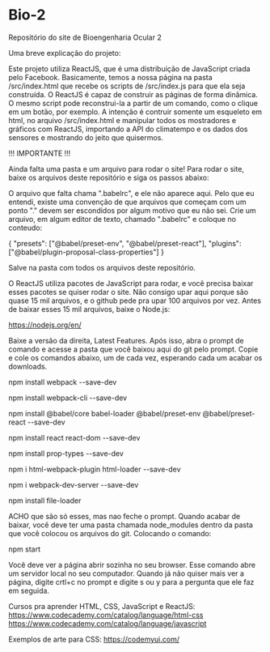 # Bio-2
Repositório do site de Bioengenharia Ocular 2

Uma breve explicação do projeto:

Este projeto utiliza ReactJS, que é uma distribuição de JavaScript criada pelo Facebook.
Basicamente, temos a nossa página na pasta /src/index.html que recebe os scripts de /src/index.js para que ela seja construída.
O ReactJS é capaz de construir as páginas de forma dinâmica. O mesmo script pode reconstrui-la a partir de um comando,
como o clique em um botão, por exemplo.
A intenção é contruir somente um esqueleto em html, no arquivo /src/index.html e manipular todos os mostradores e gráficos com ReactJS,
importando a API do climatempo e os dados dos sensores e mostrando do jeito que quisermos.

!!! IMPORTANTE !!!

Ainda falta uma pasta e um arquivo para rodar o site! Para rodar o site, baixe os arquivos deste repositório e siga os passos abaixo:

O arquivo que falta chama ".babelrc", e ele não aparece aqui. Pelo que eu entendi, existe uma convenção de que arquivos que começam com um ponto "." devem ser escondidos por algum motivo que eu não sei. Crie um arquivo, em algum editor de texto, chamado ".babelrc" e coloque no conteudo:

{
  "presets": ["@babel/preset-env", "@babel/preset-react"],
  "plugins": ["@babel/plugin-proposal-class-properties"]
}


Salve na pasta com todos os arquivos deste repositório.

O ReactJS utiliza pacotes de JavaScript para rodar, e você precisa baixar esses pacotes se quiser rodar o site. Não consigo upar aqui porque são quase 15 mil arquivos, e o github pede pra upar 100 arquivos por vez.
Antes de baixar esses 15 mil arquivos, baixe o Node.js:

https://nodejs.org/en/

Baixe a versão da direita, Latest Features. Após isso, abra o prompt de comando e acesse a pasta que você baixou aqui do git pelo prompt. Copie e cole os comandos abaixo, um de cada vez, esperando cada um acabar os downloads.

npm install webpack --save-dev

npm install webpack-cli --save-dev

npm install @babel/core babel-loader @babel/preset-env @babel/preset-react --save-dev

npm install react react-dom --save-dev

npm install prop-types --save-dev

npm i html-webpack-plugin html-loader --save-dev

npm i webpack-dev-server --save-dev

npm install file-loader

ACHO que são só esses, mas nao feche o prompt. Quando acabar de baixar, você deve ter uma pasta chamada node_modules dentro da pasta que você colocou os arquivos do git. Colocando o comando:

npm start

Você deve ver a página abrir sozinha no seu browser. Esse comando abre um servidor local no seu computador. Quando já não quiser mais ver a página, digite crtl+c no prompt e digite s ou y para a pergunta que ele faz em seguida.


Cursos pra aprender HTML, CSS, JavaScript e ReactJS:
https://www.codecademy.com/catalog/language/html-css
https://www.codecademy.com/catalog/language/javascript

Exemplos de arte para CSS:
https://codemyui.com/
